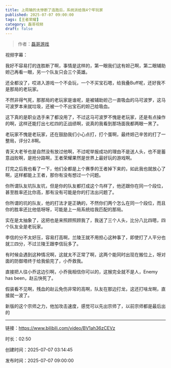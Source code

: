 ```yaml
---
title: 上局输的太惨断了连胜后，系统派给我4个牢玩家
published: 2025-07-07 09:00:00
tags: [王者荣耀]
category: 磊哥视频
draft: false
---
```



> 作者：[磊哥游戏](https://space.bilibili.com/268941858)

视频字幕：

我好不容易打的连胜断了啊，事情是这样的，第一眼我们这有妲己啊，第二眼辅助妲己再看一眼，另一个队友只会三个英雄。

还全都没了，哎进入游戏一个不会玩，一个不买宝石嗯，给我叠Buff呢，还好我不是那局的老玩家。

不然非得气死，那那局的老玩家是谁呢，是被辅助妲己一直吸血的马可波罗，这马可波罗本来就垃圾，还被一个不出宝石的妲己给吸血。

这下真的是职业选手来了都没用了，不过这马可波罗不愧是老玩家，还是有点操作的啊，这样还能打出七杠四的正战绩啊，说真的我看到那场面我都两眼一黑了。

老玩家不愧是老玩家，还在鼓励我们小心点打，打个蛋啊，最终妲己辛苦的打了一整局，评分2.8啊。

青天大老爷也是自然没有放过他啊，不过呢举报成功的理由不是送人头，也不是蓄意战败啊，是抢分路啊，王者荣耀果然是世界上最好玩的游戏啊。

打完之后我也看了一下，他们全都是上个赛季的王者掉下来的，如此我也就放心了啊，这样都能上王者，那你有没有想过一个问题。

你所谓队友坑队友坑，但是你的队友都打成这个鸟样了，他还跟你在同一个段位，甚至胜率还比你高，那有没有可能是你的打法出问题了。

你所谓的坑的队友，他的打法才是正确的，不然你们两个怎么在同一个段位，而且你的胜率还比他低呀呀，可能是上一局系统给我匹配的那局。

实在是太抽象了，这把也是来照顾照顾我了，我送了三个人头，比分八比四嗯，四个队友全是老玩家。

李信的分不太好压，容易打高啊，兰陵王就不用担心这种事了，即使打了人平分也就三四分，不过兰陵王跟李信玩多了。

有时候会遇到这种情况啊，这就太不正常了啊，这两个能同时出现在搬位上，呀对面的防御塔终于给我偷完了，小乔救我。

直接把人往小乔这边引啊，小乔我相信你可以的，这猴完全就不是人，Enemy has been，赵云快死了。

假装看不见啊，残血的赵云免伤非常的高啊，队友在那边打龙，这还打啥龙啊，直接就一波了。

新版的这个宗师之力，他加攻击速度，感觉可以先出宗师了，以前宗师都是最后出的

---

链接：https://www.bilibili.com/video/BV1ah36zCEVz

时长：02:50

创建时间：2025-07-07 03:14:45

发布时间：2025-07-07 09:00:00
